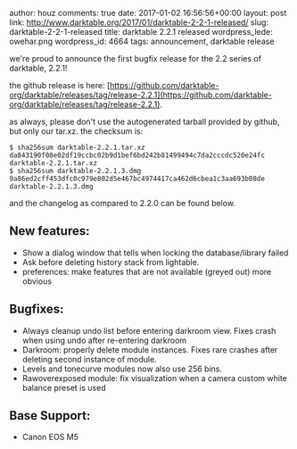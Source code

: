author: houz
comments: true
date: 2017-01-02 16:56:56+00:00
layout: post
link: http://www.darktable.org/2017/01/darktable-2-2-1-released/
slug: darktable-2-2-1-released
title: darktable 2.2.1 released
wordpress_lede: owehar.png
wordpress_id: 4664
tags: announcement, darktable release

we're proud to announce the first bugfix release for the 2.2 series of darktable, 2.2.1!

the github release is here: [https://github.com/darktable-org/darktable/releases/tag/release-2.2.1](https://github.com/darktable-org/darktable/releases/tag/release-2.2.1).

as always, please don't use the autogenerated tarball provided by github, but only our tar.xz. the checksum is:

    $ sha256sum darktable-2.2.1.tar.xz
    da843190f08e02df19ccbc02b9d1bef6bd242b81499494c7da2cccdc520e24fc  darktable-2.2.1.tar.xz
    $ sha256sum darktable-2.2.1.3.dmg
    9a86ed2cff453dfc0c979e802d5e467bc4974417ca462d6cbea1c3aa693b08de  darktable-2.2.1.3.dmg

and the changelog as compared to 2.2.0 can be found below.

## New features:

* Show a dialog window that tells when locking the database/library failed
* Ask before deleting history stack from lightable.
* preferences: make features that are not available (greyed out) more obvious

## Bugfixes:

* Always cleanup undo list before entering darkroom view. Fixes crash when using undo after re-entering darkroom
* Darkroom: properly delete module instances. Fixes rare crashes after deleting second instance of module.
* Levels and tonecurve modules now also use 256 bins.
* Rawoverexposed module: fix visualization when a camera custom white balance preset is used

## Base Support:

* Canon EOS M5
